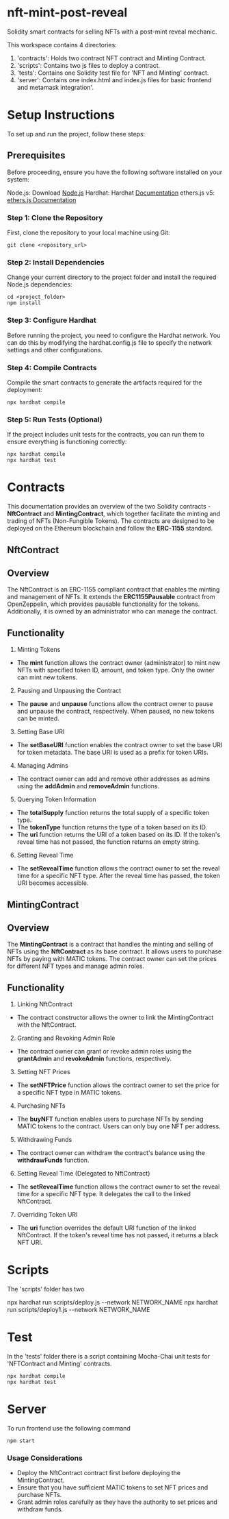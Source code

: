 # nft-mint-post-reveal
Solidity smart contracts for selling NFTs with a post-mint reveal mechanic.




This workspace contains 4 directories:

1. 'contracts': Holds two contract NFT contract and Minting Contract.
2. 'scripts': Contains two js files to deploy a contract.
3. 'tests': Contains one Solidity test file for 'NFT and Minting' contract.
4. 'server': Contains one index.html and index.js files for basic frontend and metamask integration'.

# Setup Instructions
To set up and run the project, follow these steps:

## Prerequisites
Before proceeding, ensure you have the following software installed on your system:

Node.js: Download [Node.js](https://nodejs.org/en)
Hardhat: Hardhat [Documentation](https://hardhat.org/)
ethers.js v5: [ethers.js Documentation](https://docs.ethers.org/v5/)

### Step 1: Clone the Repository
First, clone the repository to your local machine using Git:

```shell
git clone <repository_url>

```
### Step 2: Install Dependencies
Change your current directory to the project folder and install the required Node.js dependencies:


```shell
cd <project_folder>
npm install

```

### Step 3: Configure Hardhat
Before running the project, you need to configure the Hardhat network. You can do this by modifying the hardhat.config.js file to specify the network settings and other configurations.

### Step 4: Compile Contracts
Compile the smart contracts to generate the artifacts required for the deployment:

```shell
npx hardhat compile
```

### Step 5: Run Tests (Optional)
If the project includes unit tests for the contracts, you can run them to ensure everything is functioning correctly:

```shell
npx hardhat compile
npx hardhat test
```



# Contracts
This documentation provides an overview of the two Solidity contracts - **NftContract** and **MintingContract**, which together facilitate the minting and trading of NFTs (Non-Fungible Tokens). The contracts are designed to be deployed on the Ethereum blockchain and follow the **ERC-1155** standard.

## NftContract
## Overview
The NftContract is an ERC-1155 compliant contract that enables the minting and management of NFTs. It extends the **ERC1155Pausable** contract from OpenZeppelin, which provides pausable functionality for the tokens. Additionally, it is owned by an administrator who can manage the contract.

## Functionality

1. Minting Tokens

- The **mint** function allows the contract owner (administrator) to mint new NFTs with specified token ID, amount, and token type. Only the owner can mint new tokens.
  
2. Pausing and Unpausing the Contract

- The **pause** and **unpause** functions allow the contract owner to pause and unpause the contract, respectively. When paused, no new tokens can be minted.

3. Setting Base URI

- The **setBaseURI** function enables the contract owner to set the base URI for token metadata. The base URI is used as a prefix for token URIs.

4. Managing Admins

- The contract owner can add and remove other addresses as admins using the **addAdmin** and **removeAdmin** functions.

5. Querying Token Information

- The **totalSupply** function returns the total supply of a specific token type.
- The **tokenType** function returns the type of a token based on its ID.
- The **uri** function returns the URI of a token based on its ID. If the token's reveal time has not passed, the function returns an empty string.

6. Setting Reveal Time

- The **setRevealTime** function allows the contract owner to set the reveal time for a specific NFT type. After the reveal time has passed, the token URI becomes accessible.


## MintingContract
## Overview
The **MintingContract** is a contract that handles the minting and selling of NFTs using the **NftContract** as its base contract. It allows users to purchase NFTs by paying with MATIC tokens. The contract owner can set the prices for different NFT types and manage admin roles.

## Functionality
1. Linking NftContract

 - The contract constructor allows the owner to link the MintingContract with the NftContract.

2. Granting and Revoking Admin Role

 - The contract owner can grant or revoke admin roles using the **grantAdmin** and **revokeAdmin** functions, respectively.
3. Setting NFT Prices

 - The **setNFTPrice** function allows the contract owner to set the price for a specific NFT type in MATIC tokens.
4. Purchasing NFTs

 - The **buyNFT** function enables users to purchase NFTs by sending MATIC tokens to the contract. Users can only buy one NFT per address.
5. Withdrawing Funds

 - The contract owner can withdraw the contract's balance using the **withdrawFunds** function.
6. Setting Reveal Time (Delegated to NftContract)

 - The **setRevealTime** function allows the contract owner to set the reveal time for a specific NFT type. It delegates the call to the linked NftContract.
7. Overriding Token URI

 - The **uri** function overrides the default URI function of the linked NftContract. If the token's reveal time has not passed, it returns a black NFT URI.



# Scripts

The 'scripts' folder has two 

npx hardhat run scripts/deploy.js --network NETWORK_NAME
npx hardhat run scripts/deploy1.js --network NETWORK_NAME

# Test

In the 'tests' folder there is a script containing Mocha-Chai unit tests for 'NFTContract and Minting' contracts.


```shell
npx hardhat compile
npx hardhat test
```

# Server

To run frontend use the following command 

```shell
npm start
```





### Usage Considerations
 - Deploy the NftContract contract first before deploying the MintingContract.
 - Ensure that you have sufficient MATIC tokens to set NFT prices and purchase NFTs.
 - Grant admin roles carefully as they have the authority to set prices and withdraw funds.




